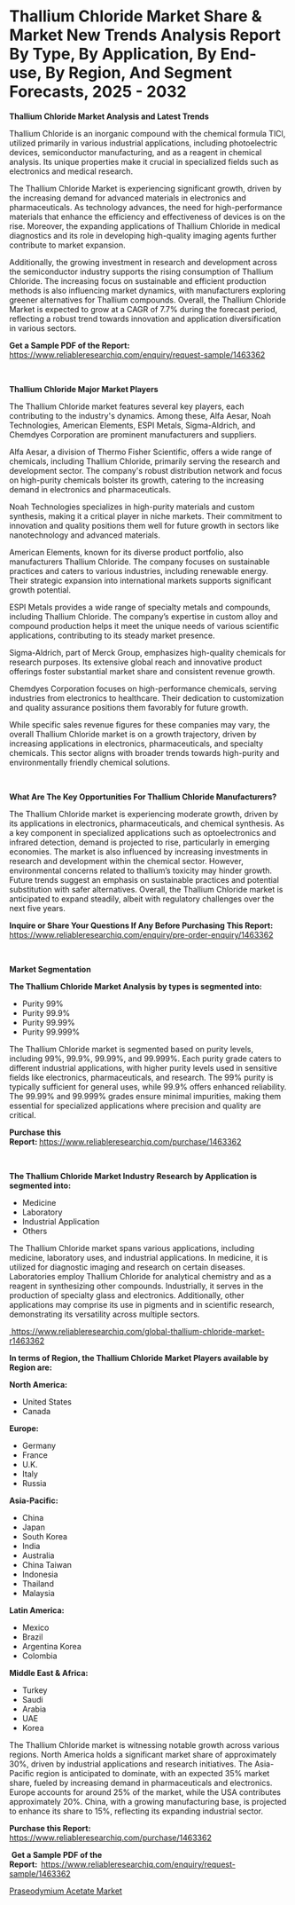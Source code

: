 <p><h1>Thallium Chloride Market Share & Market New Trends Analysis Report By Type, By Application, By End-use, By Region, And Segment Forecasts, 2025 - 2032</h1></p><p><strong>Thallium Chloride Market Analysis and Latest Trends</strong></p>
<p><p>Thallium Chloride is an inorganic compound with the chemical formula TlCl, utilized primarily in various industrial applications, including photoelectric devices, semiconductor manufacturing, and as a reagent in chemical analysis. Its unique properties make it crucial in specialized fields such as electronics and medical research.</p><p>The Thallium Chloride Market is experiencing significant growth, driven by the increasing demand for advanced materials in electronics and pharmaceuticals. As technology advances, the need for high-performance materials that enhance the efficiency and effectiveness of devices is on the rise. Moreover, the expanding applications of Thallium Chloride in medical diagnostics and its role in developing high-quality imaging agents further contribute to market expansion.</p><p>Additionally, the growing investment in research and development across the semiconductor industry supports the rising consumption of Thallium Chloride. The increasing focus on sustainable and efficient production methods is also influencing market dynamics, with manufacturers exploring greener alternatives for Thallium compounds. Overall, the Thallium Chloride Market is expected to grow at a CAGR of 7.7% during the forecast period, reflecting a robust trend towards innovation and application diversification in various sectors.</p></p>
<p><strong>Get a Sample PDF of the Report:&nbsp;</strong> <a href="https://www.reliableresearchiq.com/enquiry/request-sample/1463362?utm_campaign=3066&utm_medium=2&utm_source=Github&utm_content=ia&utm_term=01042025&utm_id=thallium-chloride">https://www.reliableresearchiq.com/enquiry/request-sample/1463362</a></p>
<p>&nbsp;</p>
<p><strong>Thallium Chloride Major Market Players</strong></p>
<p><p>The Thallium Chloride market features several key players, each contributing to the industry's dynamics. Among these, Alfa Aesar, Noah Technologies, American Elements, ESPI Metals, Sigma-Aldrich, and Chemdyes Corporation are prominent manufacturers and suppliers.</p><p>Alfa Aesar, a division of Thermo Fisher Scientific, offers a wide range of chemicals, including Thallium Chloride, primarily serving the research and development sector. The company's robust distribution network and focus on high-purity chemicals bolster its growth, catering to the increasing demand in electronics and pharmaceuticals.</p><p>Noah Technologies specializes in high-purity materials and custom synthesis, making it a critical player in niche markets. Their commitment to innovation and quality positions them well for future growth in sectors like nanotechnology and advanced materials.</p><p>American Elements, known for its diverse product portfolio, also manufacturers Thallium Chloride. The company focuses on sustainable practices and caters to various industries, including renewable energy. Their strategic expansion into international markets supports significant growth potential.</p><p>ESPI Metals provides a wide range of specialty metals and compounds, including Thallium Chloride. The company’s expertise in custom alloy and compound production helps it meet the unique needs of various scientific applications, contributing to its steady market presence.</p><p>Sigma-Aldrich, part of Merck Group, emphasizes high-quality chemicals for research purposes. Its extensive global reach and innovative product offerings foster substantial market share and consistent revenue growth.</p><p>Chemdyes Corporation focuses on high-performance chemicals, serving industries from electronics to healthcare. Their dedication to customization and quality assurance positions them favorably for future growth.</p><p>While specific sales revenue figures for these companies may vary, the overall Thallium Chloride market is on a growth trajectory, driven by increasing applications in electronics, pharmaceuticals, and specialty chemicals. This sector aligns with broader trends towards high-purity and environmentally friendly chemical solutions.</p></p>
<p>&nbsp;</p>
<p><strong>What Are The Key Opportunities For Thallium Chloride Manufacturers?</strong></p>
<p><p>The Thallium Chloride market is experiencing moderate growth, driven by its applications in electronics, pharmaceuticals, and chemical synthesis. As a key component in specialized applications such as optoelectronics and infrared detection, demand is projected to rise, particularly in emerging economies. The market is also influenced by increasing investments in research and development within the chemical sector. However, environmental concerns related to thallium’s toxicity may hinder growth. Future trends suggest an emphasis on sustainable practices and potential substitution with safer alternatives. Overall, the Thallium Chloride market is anticipated to expand steadily, albeit with regulatory challenges over the next five years.</p></p>
<p><strong>Inquire or Share Your Questions If Any Before Purchasing This Report:</strong> <a href="https://www.reliableresearchiq.com/enquiry/pre-order-enquiry/1463362?utm_campaign=3066&utm_medium=2&utm_source=Github&utm_content=ia&utm_term=01042025&utm_id=thallium-chloride">https://www.reliableresearchiq.com/enquiry/pre-order-enquiry/1463362</a></p>
<p>&nbsp;</p>
<p><strong>Market Segmentation</strong></p>
<p><strong>The Thallium Chloride Market Analysis by types is segmented into:</strong></p>
<p><ul><li>Purity 99%</li><li>Purity 99.9%</li><li>Purity 99.99%</li><li>Purity 99.999%</li></ul></p>
<p><p>The Thallium Chloride market is segmented based on purity levels, including 99%, 99.9%, 99.99%, and 99.999%. Each purity grade caters to different industrial applications, with higher purity levels used in sensitive fields like electronics, pharmaceuticals, and research. The 99% purity is typically sufficient for general uses, while 99.9% offers enhanced reliability. The 99.99% and 99.999% grades ensure minimal impurities, making them essential for specialized applications where precision and quality are critical.</p></p>
<p><strong>Purchase this Report:&nbsp;</strong><a href="https://www.reliableresearchiq.com/purchase/1463362?utm_campaign=3066&utm_medium=2&utm_source=Github&utm_content=ia&utm_term=01042025&utm_id=thallium-chloride">https://www.reliableresearchiq.com/purchase/1463362</a></p>
<p>&nbsp;</p>
<p><strong>The Thallium Chloride Market Industry Research by Application is segmented into:</strong></p>
<p><ul><li>Medicine</li><li>Laboratory</li><li>Industrial Application</li><li>Others</li></ul></p>
<p><p>The Thallium Chloride market spans various applications, including medicine, laboratory uses, and industrial applications. In medicine, it is utilized for diagnostic imaging and research on certain diseases. Laboratories employ Thallium Chloride for analytical chemistry and as a reagent in synthesizing other compounds. Industrially, it serves in the production of specialty glass and electronics. Additionally, other applications may comprise its use in pigments and in scientific research, demonstrating its versatility across multiple sectors.</p></p>
<p><a href="https://www.reliableresearchiq.com/global-thallium-chloride-market-r1463362?utm_campaign=3066&utm_medium=2&utm_source=Github&utm_content=ia&utm_term=01042025&utm_id=thallium-chloride">&nbsp;https://www.reliableresearchiq.com/global-thallium-chloride-market-r1463362</a></p>
<p><strong>In terms of Region, the Thallium Chloride Market Players available by Region are:</strong></p>
<p>
    <p> <strong> North America: </strong>
        <ul>
            <li>United States</li>
            <li>Canada</li>
        </ul>
        </p> 
    <p> <strong> Europe: </strong>
        <ul>
            <li>Germany</li>
            <li>France</li>
            <li>U.K.</li>
            <li>Italy</li>
            <li>Russia</li>
        </ul>
        </p> 
    <p> <strong> Asia-Pacific: </strong>
        <ul>
            <li>China</li>
            <li>Japan</li>
            <li>South Korea</li>
            <li>India</li>
            <li>Australia</li>
            <li>China Taiwan</li>
            <li>Indonesia</li>
            <li>Thailand</li>
            <li>Malaysia</li>
        </ul>
        </p> 
    <p> <strong> Latin America: </strong>
        <ul>
            <li>Mexico</li>
            <li>Brazil</li>
            <li>Argentina Korea</li>
            <li>Colombia</li>
        </ul>
        </p> 
    <p> <strong> Middle East & Africa: </strong>
        <ul>
            <li>Turkey</li>
            <li>Saudi</li>
            <li>Arabia</li>
            <li>UAE</li>
            <li>Korea</li>
        </ul>
    </p>
    </p>
<p><p>The Thallium Chloride market is witnessing notable growth across various regions. North America holds a significant market share of approximately 30%, driven by industrial applications and research initiatives. The Asia-Pacific region is anticipated to dominate, with an expected 35% market share, fueled by increasing demand in pharmaceuticals and electronics. Europe accounts for around 25% of the market, while the USA contributes approximately 20%. China, with a growing manufacturing base, is projected to enhance its share to 15%, reflecting its expanding industrial sector.</p></p>
<p><strong>Purchase this Report: </strong><a href="https://www.reliableresearchiq.com/purchase/1463362?utm_campaign=3066&utm_medium=2&utm_source=Github&utm_content=ia&utm_term=01042025&utm_id=thallium-chloride">https://www.reliableresearchiq.com/purchase/1463362</a></p>
<p>&nbsp;<strong>Get a Sample PDF of the Report:&nbsp;&nbsp;</strong><a href="https://www.reliableresearchiq.com/enquiry/request-sample/1463362?utm_campaign=3066&utm_medium=2&utm_source=Github&utm_content=ia&utm_term=01042025&utm_id=thallium-chloride">https://www.reliableresearchiq.com/enquiry/request-sample/1463362</a></p>
<p><strong></strong></p>
<p><p><a href="https://github.com/awalinfucci/Market-Research-Report-List-1/blob/main/praseodymium-acetate-market.md?utm_campaign=3066&utm_medium=2&utm_source=Github&utm_content=ia&utm_term=01042025&utm_id=thallium-chloride">Praseodymium Acetate Market</a></p></p>